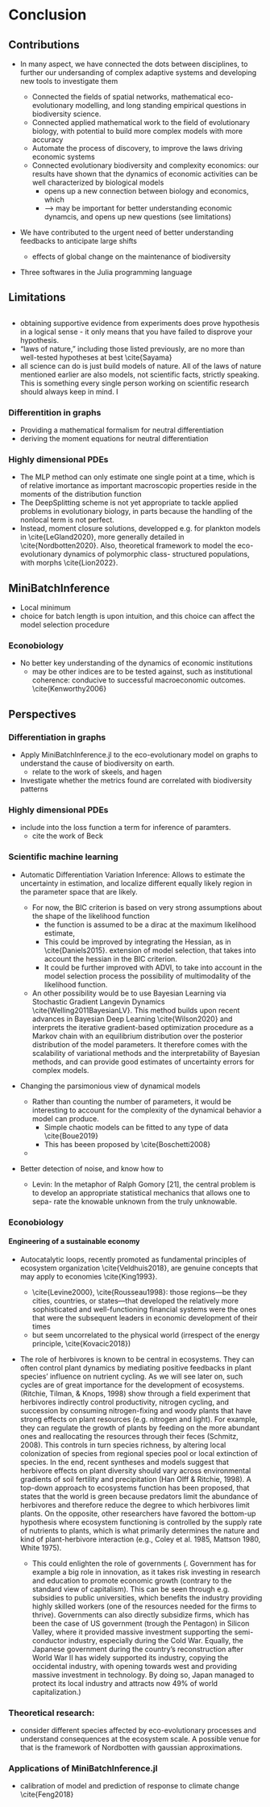 # Conclusion

## Contributions

- In many aspect, we have connected the dots between disciplines, to further our undersanding of complex adaptive systems and developing new tools to investigate them
  - Connected the fields of spatial networks, mathematical eco-evolutionary modelling, and long standing empirical questions in biodiversity science.
  - Connected applied mathematical work to the field of evolutionary biology, with potential to build more complex models with more accuracy
  - Automate the process of discovery, to improve the laws driving economic systems
  - Connected evolutionary biodiversity and complexity economics: our results have shown that the dynamics of economic activities can be well characterized by biological models
    - opens up a new connection between biology and economics, which
    - --> may be important for better understanding economic dynamcis, and opens up new questions (see limitations)


- We have contributed to the urgent need of better understanding feedbacks to anticipate large shifts
  - effects of global change on the maintenance of biodiversity

- Three softwares in the Julia programming language


## Limitations

## 


- obtaining supportive evidence from experiments does prove hypothesis in a logical sense - it only means that you have failed to disprove your hypothesis.
- “laws of nature,” including those listed previously, are no more
than well-tested hypotheses at best \cite{Sayama}
- all science can do is just build models of nature. All of the laws of nature
mentioned earlier are also models, not scientific facts, strictly speaking. This is something every single person working on scientific research should always keep in mind. I

### Differentition in graphs
- Providing a mathematical formalism for neutral differentiation
- deriving the moment equations for neutral differentiation

### Highly dimensional PDEs
- The MLP method can only estimate one single point at a time, which is of relative imortance as important macroscopic properties reside in the moments of the distribution function
- The DeepSplitting scheme is not yet appropriate to tackle applied problems in evolutionary biology, in parts because the handling of the nonlocal term is not perfect.
- Instead, moment closure solutions, developped e.g. for plankton models in \cite{LeGland2020}, more generally detailed in \cite{Nordbotten2020}. Also, theoretical framework to model the eco-evolutionary dynamics of polymorphic class- structured populations, with morphs \cite{Lion2022}.

## MiniBatchInference
- Local minimum
- choice for batch length is upon intuition, and this choice can affect the model selection procedure


### Econobiology
- No better key understanding of the dynamics of economic institutions
  - may be other indices are to be tested against, such as institutional coherence: conducive to successful macroeconomic outcomes. \cite{Kenworthy2006}

## Perspectives
### Differentiation in graphs
- Apply MiniBatchInference.jl to the eco-evolutionary model on graphs to understand the cause of biodiversity on earth.
  - relate to the work of skeels, and hagen
- Investigate whether the metrics found are correlated with biodiversity patterns

### Highly dimensional PDEs
- include into the loss function a term for inference of paramters. 
  - cite the work of Beck

### Scientific machine learning 
- Automatic Differentiation Variation Inference: Allows to estimate the uncertainty in estimation, and localize different equally likely region in the parameter space that are likely.
  - For now, the BIC criterion is based on very strong assumptions about the shape of the likelihood function
    - the function is assumed to be a dirac at the maximum likelihood estimate,
    - This could be improved by integrating the Hessian, as in \cite{Daniels2015}. extension of model selection, that takes into account the hessian in the BIC criterion.
    - It could be further improved with ADVI, to take into account in the model selection process the possibility of multimodality of the likelihood function.
  - An other possibility would be to use Bayesian Learning via Stochastic Gradient Langevin Dynamics \cite{Welling2011BayesianLV}. This method builds upon recent advances in Bayesian Deep Learning \cite{Wilson2020} and interprets the iterative gradient-based optimization procedure as a Markov chain with an equilibrium distribution over the posterior distribution of the model parameters. It therefore comes with the scalability of variational methods and the interpretability of Bayesian methods, and can provide good estimates of uncertainty errors for complex models.

- Changing the parsimonious view of dynamical models
  - Rather than counting the number of parameters, it would be interesting to account for the complexity of the dynamical behavior a model can produce.
    - Simple chaotic models can be fitted to any type of data \cite{Boue2019}
    - This has beeen proposed by \cite{Boschetti2008}
  - 

- Better detection of noise, and know how to 
  - Levin: In the metaphor of Ralph Gomory [21], the central problem is to develop an appropriate statistical mechanics that allows one to sepa- rate the knowable unknown from the truly unknowable.

### Econobiology
#### Engineering of a sustainable economy
- Autocatalytic loops, recently promoted as fundamental principles of ecosystem organization \cite{Veldhuis2018}, are genuine concepts that may apply to economies \cite{King1993}. 
  - \cite{Levine2000}, \cite{Rousseau1998}: those regions—be they cities, countries, or states—that developed the relatively more sophisticated and well-functioning financial systems were the ones that were the subsequent leaders in economic development of their times
  -  but seem uncorrelated to the physical world (irrespect of the energy principle, \cite{Kovacic2018}) 

- The role of herbivores is known to be central in ecosystems. They can often control plant dynamics by mediating positive feedbacks in plant species’ influence on nutrient cycling. As we will see later on, such cycles are of great importance for the development of ecosystems. (Ritchie, Tilman, & Knops, 1998) show through a field experiment that herbivores indirectly control productivity, nitrogen cycling, and succession by consuming nitrogen-fixing and woody plants that have strong effects on plant resources (e.g. nitrogen and light). For example, they can regulate the growth of plants by feeding on the more abundant ones and reallocating the resources through their feces (Schmitz, 2008). This controls in turn species richness, by altering local colonization of species from regional species pool or local extinction of species. In the end, recent syntheses and models suggest that herbivore effects on plant diversity should vary across environmental gradients of soil fertility and precipitation (Han Olff & Ritchie, 1998). A top-down approach to ecosystems function has been proposed, that states that the world is green because predators limit the abundance of herbivores and therefore reduce the degree to which herbivores limit plants. On the opposite, other researchers have favored the bottom-up hypothesis where ecosystem functioning is controlled by the supply rate of nutrients to plants, which is what primarily determines the nature and kind of plant-herbivore interaction (e.g., Coley et al. 1985, Mattson 1980, White 1975).
  - This could enlighten the role of governments (. Government has for example a big role in innovation, as it takes risk investing in research and education to promote economic growth (contrary to the standard view of capitalism). This can be seen through e.g. subsidies to public universities, which benefits the industry providing highly skilled workers (one of the resources needed for the firms to thrive). Governments can also directly subsidize firms, which has been the case of US government (trough the Pentagon) in Silicon Valley, where it provided massive investment supporting the semi-conductor industry, especially during the Cold War. Equally, the Japanese government during the country’s reconstruction after World War II has widely supported its industry, copying the occidental industry, with opening towards west and providing massive investment in technology. By doing so, Japan managed to protect its local industry and attracts now 49% of world capitalization.)

### Theoretical research:
- consider different species affected by eco-evolutionary processes and understand consequences at the ecosystem scale. A possible venue for that is the framework of Nordbotten with gaussian approximations.

### Applications of MiniBatchInference.jl
- calibration of model and prediction of response to climate change \cite{Feng2018}